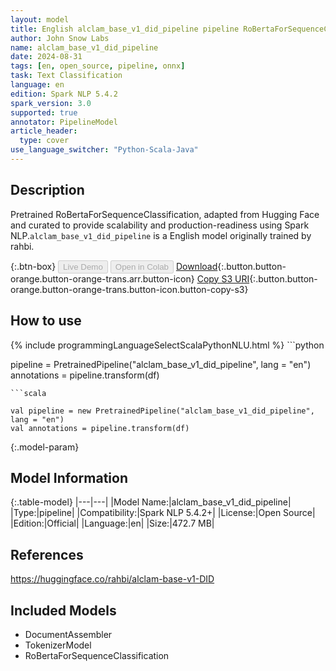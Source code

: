 ```yaml
---
layout: model
title: English alclam_base_v1_did_pipeline pipeline RoBertaForSequenceClassification from rahbi
author: John Snow Labs
name: alclam_base_v1_did_pipeline
date: 2024-08-31
tags: [en, open_source, pipeline, onnx]
task: Text Classification
language: en
edition: Spark NLP 5.4.2
spark_version: 3.0
supported: true
annotator: PipelineModel
article_header:
  type: cover
use_language_switcher: "Python-Scala-Java"
---
```


## Description

Pretrained RoBertaForSequenceClassification, adapted from Hugging Face and curated to provide scalability and production-readiness using Spark NLP.`alclam_base_v1_did_pipeline` is a English model originally trained by rahbi.

{:.btn-box}
<button class="button button-orange" disabled>Live Demo</button>
<button class="button button-orange" disabled>Open in Colab</button>
[Download](https://s3.amazonaws.com/auxdata.johnsnowlabs.com/public/models/alclam_base_v1_did_pipeline_en_5.4.2_3.0_1725122437802.zip){:.button.button-orange.button-orange-trans.arr.button-icon}
[Copy S3 URI](s3://auxdata.johnsnowlabs.com/public/models/alclam_base_v1_did_pipeline_en_5.4.2_3.0_1725122437802.zip){:.button.button-orange.button-orange-trans.button-icon.button-copy-s3}

## How to use



<div class="tabs-box" markdown="1">
{% include programmingLanguageSelectScalaPythonNLU.html %}
```python

pipeline = PretrainedPipeline("alclam_base_v1_did_pipeline", lang = "en")
annotations =  pipeline.transform(df)   

```
```scala

val pipeline = new PretrainedPipeline("alclam_base_v1_did_pipeline", lang = "en")
val annotations = pipeline.transform(df)

```
</div>

{:.model-param}
## Model Information

{:.table-model}
|---|---|
|Model Name:|alclam_base_v1_did_pipeline|
|Type:|pipeline|
|Compatibility:|Spark NLP 5.4.2+|
|License:|Open Source|
|Edition:|Official|
|Language:|en|
|Size:|472.7 MB|

## References

https://huggingface.co/rahbi/alclam-base-v1-DID

## Included Models

- DocumentAssembler
- TokenizerModel
- RoBertaForSequenceClassification